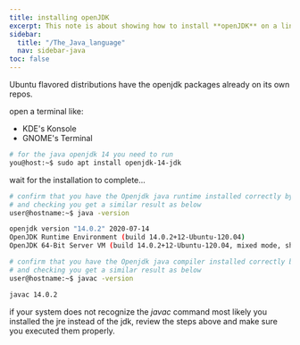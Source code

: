 ```yaml
---
title: installing openJDK
excerpt: This note is about showing how to install **openJDK** on a linux box
sidebar:
  title: "/The_Java_language"
  nav: sidebar-java
toc: false
---
```


Ubuntu flavored distributions have the openjdk packages already on its own repos.

open a terminal like:
* KDE's Konsole
* GNOME's Terminal

```bash
# for the java openjdk 14 you need to run
you@host:~$ sudo apt install openjdk-14-jdk
```

wait for the installation to complete...

```bash
# confirm that you have the Openjdk java runtime installed correctly by running the java command 
# and checking you get a similar result as below
user@hostname:~$ java -version

openjdk version "14.0.2" 2020-07-14
OpenJDK Runtime Environment (build 14.0.2+12-Ubuntu-120.04)
OpenJDK 64-Bit Server VM (build 14.0.2+12-Ubuntu-120.04, mixed mode, sharing)

# confirm that you have the Openjdk java compiler installed correctly by running the javac command
# and checking you get a similar result as below
user@hostname:~$ javac -version

javac 14.0.2
```

if your system does not recognize the *javac* command most likely you installed the jre instead of the jdk, review the steps above and make sure you executed them properly.